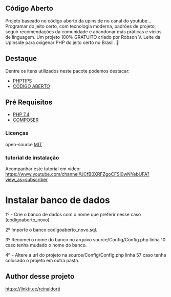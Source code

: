 
## Código Aberto
Projeto baseado no código aberto da upinside no canal do youtube...
Programar do jeito certo, com tecnologia moderna, padrões de projeto, seguir recomendações da comunidade e abandonar más práticas e vícios de linguagem.
Um projeto 100% GRATUITO criado por Robson V. Leite da UpInside para oxigenar PHP do jeito certo no Brasil. 🐘

## Destaque
Dentre os itens utilizados neste pacote podemos destacar:
* [PHPTIPS](https://www.youtube.com/watch?v=Zl1ZgfM9rSQ&list=PLi_gvjv-JgXqsmCAOrueT1-4JrnMW8_Gg)
* [CÓDIGO ABERTO](https://www.youtube.com/watch?v=TVK3sJi1GQE&list=PLi_gvjv-JgXpyYOJA-8TDQ0BLLugiX4jO)

## Pré Requisitos
* [PHP 7.4](https://www.php.net/downloads.php)
* [COMPOSER](https://getcomposer.org/)

### Licenças
open-source [MIT](http://opensource.org/licenses/MIT)<br/>

### tutorial de instalação
Acompanhar este tutorial em vídeo:
https://www.youtube.com/channel/UCfB0XRFZgoCFSi0wNYebUFA?view_as=subscriber

# Instalar banco de dados
1º - Crie o banco de dados com o nome que preferir nesse caso (codigoaberto_novo).

2º Importe o banco codigoaberto_novo.sql.

3º Renomei o nome do banco no arquivo source/Config/Config.php linha 10 caso tenha mudado o nome do banco.

4º - Altere a url do projeto na source/Config/Config.php linha 57 caso tenha colocado o projeto em outra pasta.

## Author desse projeto
https://linktr.ee/reinaldorti